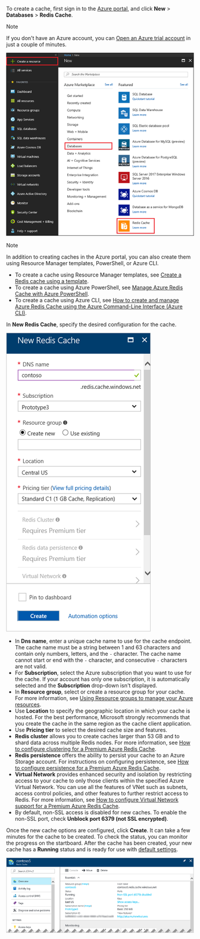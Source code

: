 To create a cache, first sign in to the [Azure portal](https://portal.azure.cn), and click **New** > **Databases** > **Redis Cache**.

> [!NOTE]
> If you don't have an Azure account, you can [Open an Azure trial account](https://www.azure.cn/pricing/1rmb-trial/?WT.mc_id=redis_cache_hero) in just a couple of minutes.
> 
> 

![New cache](./media/redis-cache-create/redis-cache-new-cache-menu.png)

> [!NOTE]
> In addition to creating caches in the Azure portal, you can also create them using Resource Manager templates, PowerShell, or Azure CLI.
> 
> * To create a cache using Resource Manager templates, see [Create a Redis cache using a template](../articles/redis-cache/cache-redis-cache-arm-provision.md).
> * To create a cache using Azure PowerShell, see [Manage Azure Redis Cache with Azure PowerShell](../articles/redis-cache/cache-howto-manage-redis-cache-powershell.md).
> * To create a cache using Azure CLI, see [How to create and manage Azure Redis Cache using the Azure Command-Line Interface (Azure CLI)](../articles/redis-cache/cache-manage-cli.md).
> 
> 

In **New Redis Cache**, specify the desired configuration for the cache.

![Create cache](./media/redis-cache-create/redis-cache-cache-create.png) 

- In **Dns name**, enter a unique cache name to use for the cache endpoint. The cache name must be a string between 1 and 63 characters and contain only numbers, letters, and the `-` character. The cache name cannot start or end with the `-` character, and consecutive `-` characters are not valid.
- For **Subscription**, select the Azure subscription that you want to use for the cache. If your account has only one subscription, it is automatically selected and the **Subscription** drop-down isn't displayed.
- In **Resource group**, select or create a resource group for your cache. For more information, see [Using Resource groups to manage your Azure resources](../articles/azure-resource-manager/resource-group-overview.md). 
- Use **Location** to specify the geographic location in which your cache is hosted. For the best performance, Microsoft strongly recommends that you create the cache in the same region as the cache client application.
- Use **Pricing tier** to select the desired cache size and features.
- **Redis cluster** allows you to create caches larger than 53 GB and to shard data across multiple Redis nodes. For more information, see [How to configure clustering for a Premium Azure Redis Cache](../articles/redis-cache/cache-how-to-premium-clustering.md).
- **Redis persistence** offers the ability to persist your cache to an Azure Storage account. For instructions on configuring persistence, see [How to configure persistence for a Premium Azure Redis Cache](../articles/redis-cache/cache-how-to-premium-persistence.md).
- **Virtual Network** provides enhanced security and isolation by restricting access to your cache to only those clients within the specified Azure Virtual Network. You can use all the features of VNet such as subnets, access control policies, and other features to further restrict access to Redis. For more information, see [How to configure Virtual Network support for a Premium Azure Redis Cache](../articles/redis-cache/cache-how-to-premium-vnet.md).
- By default, non-SSL access is disabled for new caches. To enable the non-SSL port, check **Unblock port 6379 (not SSL encrypted)**.

Once the new cache options are configured, click **Create**. It can take a few minutes for the cache to be created. To check the status, you can monitor the progress on the startboard. After the cache has been created, your new cache has a **Running** status and is ready for use with [default settings](../articles/redis-cache/cache-configure.md#default-redis-server-configuration).

![Cache created](./media/redis-cache-create/redis-cache-cache-created.png)


<!-- ms.date: 03/01/2018 -->